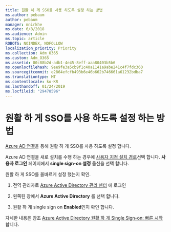 ```yaml
---
title: 원활 하 게 SSO를 사용 하도록 설정 하는 방법
ms.author: pebaum
author: pebaum
manager: mnirkhe
ms.date: 6/8/2018
ms.audience: Admin
ms.topic: article
ROBOTS: NOINDEX, NOFOLLOW
localization_priority: Priority
ms.collection: Adm_O365
ms.custom: Adm_O365
ms.assetid: 80c88b2d-adb1-4e45-8eff-aaa80403b5b6
ms.openlocfilehash: 9ee9fe3a5cb9f1c40a1141a9abe241c4f7fdc360
ms.sourcegitcommit: e2864efcfb493b6e46b662b746661a61232bdba7
ms.translationtype: MT
ms.contentlocale: ko-KR
ms.lasthandoff: 01/24/2019
ms.locfileid: "29478596"
---
```

# <a name="how-to-enable-seamless-sso"></a>원활 하 게 SSO를 사용 하도록 설정 하는 방법

[Azure AD 연결](https://docs.microsoft.com/en-us/azure/active-directory/connect/active-directory-aadconnect)을 통해 원활 하 게 SSO를 사용 하도록 설정 합니다.
  
Azure AD 연결을 새로 설치를 수행 하는 경우에 [사용자 지정 설치 경로](https://docs.microsoft.com/en-us/azure/active-directory/connect/active-directory-aadconnect-get-started-custom)선택 합니다. **사용자 로그인** 페이지에서 **single sign-on 설정** 옵션을 선택 합니다. 
  
원활 하 게 SSO를 올바르게 설정 했는지 확인.
  
1. 전역 관리자로 [Azure Active Directory 관리 센터](https://aad.portal.azure.com) 에 로그인 
    
2. 왼쪽된 창에서 **Azure Active Directory** 를 선택 합니다. 
    
3. 원활 하 게 single sign on **Enabled**인지 확인 합니다.
    
자세한 내용은 참조 [Azure Active Directory 원활 하 게 Single Sign-on: 빠른 시작](https://docs.microsoft.com/en-us/azure/active-directory/connect/active-directory-aadconnect-sso-quick-start)합니다.
  

